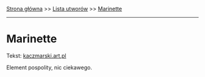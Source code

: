 [Strona główna](../index.md) >> [Lista utworów](../list.md) >> [Marinette](276.md)

---

# Marinette

Tekst: [kaczmarski.art.pl](https://www.kaczmarski.art.pl/tworczosc/wiersze/marinette/)

Element pospolity, nic ciekawego.
